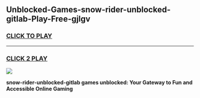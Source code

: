 
## Unblocked-Games-snow-rider-unblocked-gitlab-Play-Free-gjlgv
<h3>
<a href="https://premium76.site?title=snow-rider-unblocked-gitlab&ref=10A">CLICK TO PLAY</a></h3>
<hr>

<h3>
<a href="https://premium76.site?title=snow-rider-unblocked-gitlab&ref=10A">CLICK 2 PLAY</a>
  
</h3>

<a href="https://premium76.site?title=snow-rider-unblocked-gitlab&ref=10A"><img src="https://clearcache.store/games.png"></a>


**snow-rider-unblocked-gitlab games unblocked: Your Gateway to Fun and Accessible Online Gaming**
